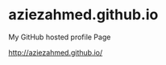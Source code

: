 aziezahmed.github.io
====================

My GitHub hosted profile Page

http://aziezahmed.github.io/
